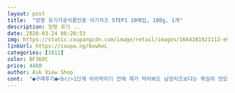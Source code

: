```yaml
---
layout: post 
title:  "앙팡 유기가공식품인증 아기치즈 STEP1 10매입, 180g, 1개" 
description: 앙팡 유기 ..
date: 2020-03-24 06:20:53 
img: https://static.coupangcdn.com/image/retail/images/1664281921112-e92c00f9-6987-45d7-9a85-b9cb6786be1a.jpg 
linkUrl: https://coupa.ng/bvwheL 
categories: [1011] 
color: BF360C 
price: 4480 
author: Ask View Shop 
cont:  "●구매후기●<br/>1단계 아이먹이기 전에 제가 먹어봐도 남양치즈보다는 확실히 맛있는편입니다.<br/><br/>고구마치즈볼 만들어주니 너무너무 잘먹네요^^<br/>남양은 치즈향만 나구 정작 치즈맛은 거의없어서 아이가 먹다가도 잘먹지 않아서 치즈를 바꾸었네요.<br/><br/>남양치즈 1단계 먹이다가 앙팡치즈 1단계로 바꾸었네요.<br/><br/>냉장고에 쟁겨놔야겠어요.<br/><br/>다른 치즈에 비해 맛있는건 확실한 것 같아요.<br/><br/>다른 평들을 보니 전혀 안짜다고 하시네요??ㅎㅎ<br/>마법의 치즈 조아요~<br/>무튼.<br/><br/>서울우유 치즈 앙팡이 1단계에서는 확실히 향도 괜찮구 치즈도 진짜 맛있는편이네요<br/>성분을 그래서 보니.<br/> 나트륨 성분이 조금은 있는데... <br/>흠흠.<br/>.<br/><br/>아무리 울어도 치즈!!! 하면 주세요 동작을 합니다.<br/> 하하하;;<br/>아이가 치즈를 너무 잘먹어서 이거저거 시켜보다가<br/>약간 이전 1단계 치즈들과는 다르게 조금 짠맛을 느끼긴 했는데.<br/><br/>울 둥이들 8개월때 처음으로 치즈 먹었어요<br/>이거저거 간식에 많이 활용해야겠어요<br/>일단 아이가 잘 먹으니, 저렴할때 대량으로 구매해서<br/>저는 원가에 샀네요.<br/>;;;<br/>저는 하루에 한개씩 먹이거든요.<br/><br/>제가 같이 맛보니, 앙팡이 제일 나은것 같아요.<br/><br/>제가 먹어봐도 많이 짜지 않고 고소하고 맛있어요<br/>쫀득함이 남다르네요.<br/>ㅎ<br/>평들을 보니, 저렴하게 판매하는 시기에 사재기 해놔야 한다는 댓글이 많던데<br/>확실히 서울우유 제품들이 풍미가 있고 아이가 먹는 치즈도 확실히 다른 제품 치즈보다는 맛있는편이네요.<br/><br/>" 
---
```

